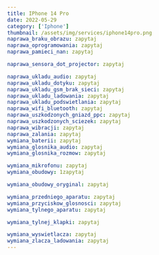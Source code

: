 ```yaml
---
title: IPhone 14 Pro
date: 2022-05-29
category: ['Iphone']
thumbnail: /assets/img/services/iphone14pro.png
naprawa_braku_obrazu: zapytaj
naprawa_oprogramowania: zapytaj
naprawa_pamieci_nan: zapytaj

naprawa_sensora_dot_projector: zapytaj

naprawa_ukladu_audio: zapytaj
naprawa_ukladu_dotyku: zapytaj
naprawa_ukladu_gsm_brak_sieci: zapytaj
naprawa_ukladu_ladowania: zapytaj
naprawa_ukladu_podswietlania: zapytaj
naprawa_wifi_bluetooth: zapytaj
naprawa_uszkodzonych_gniazd_ppc: zapytaj
naprawa_uszkodzonych_sciezek: zapytaj
naprawa_wibracji: zapytaj
naprawa_zalania: zapytaj
wymiana_baterii: zapytaj
wymiana_glosnika_audio: zapytaj 
wymiana_glosnika_rozmow: zapytaj

wymiana_mikrofonu: zapytaj
wymiana_obudowy: 1zapytaj

wymiana_obudowy_oryginal: zapytaj

wymiana_przedniego_aparatu: zapytaj
wymiana_przyciskow_glosnosci: zapytaj
wymiana_tylnego_aparatu: zapytaj

wymiana_tylnej_klapki: zapytaj

wymiana_wyswietlacza: zapytaj
wymiana_zlacza_ladowania: zapytaj
---
```


